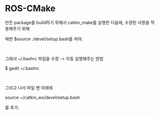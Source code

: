 # ROS-CMake

만든 package를 build하기 위해서 catkin_make를 실행한 다음에, 수정된 사항을 적용해주기 위해

매번 $source ./devel/setup.bash를 쳐야.

​

그래서 ~/.bashrc 파일을 수정 -> 자동 실행해주는 방법


$ gedit ~/.bashrc

​

그리고 나서 파일 맨 아래에

source ~/catkin_ws/devel/setup.bash

를 추가.
